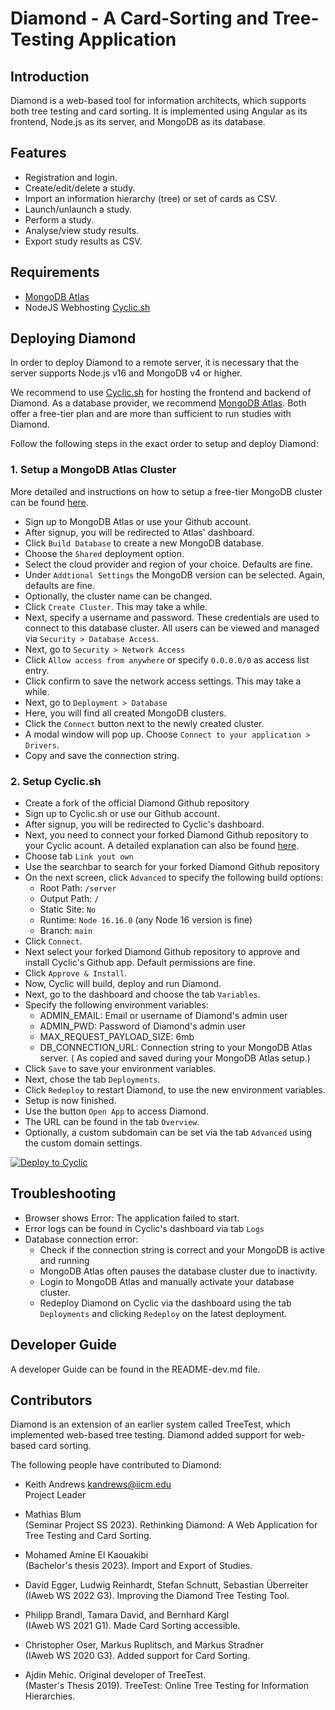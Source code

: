
# Diamond - A Card-Sorting and Tree-Testing Application



## Introduction

Diamond is a web-based tool for information architects, which supports
both tree testing and card sorting. It is implemented using Angular as
its frontend, Node.js as its server, and MongoDB as its database.



## Features

- Registration and login.
- Create/edit/delete a study.
- Import an information hierarchy (tree) or set of cards as CSV.
- Launch/unlaunch a study.
- Perform a study.
- Analyse/view study results.
- Export study results as CSV.



## Requirements

- [MongoDB Atlas](https://www.mongodb.com/atlas/database)
- NodeJS Webhosting [Cyclic.sh](https://www.cyclic.sh/)



## Deploying Diamond

In order to deploy Diamond to a remote server, it is necessary that
the server supports Node.js v16 and MongoDB v4 or higher.

We recommend to use [Cyclic.sh](https://www.cyclic.sh/) for hosting 
the frontend and backend of Diamond. As a database provider, we 
recommend [MongoDB Atlas](https://www.mongodb.com/atlas/database). Both
offer a free-tier plan and are more than sufficient to run studies with
Diamond.

Follow the following steps in the exact order to setup and deploy Diamond:



### 1. Setup a MongoDB Atlas Cluster
More detailed and instructions on how to setup a free-tier MongoDB cluster can be found [here](https://www.mongodb.com/docs/atlas/getting-started/).

- Sign up to MongoDB Atlas or use your Github account.
- After signup, you will be redirected to Atlas' dashboard.
- Click ```Build Database``` to create a new MongoDB database.
- Choose the ```Shared``` deployment option.
- Select the cloud provider and region of your choice. Defaults are fine.
- Under ```Addtional Settings``` the MongoDB version can be selected. Again, defaults are fine.
- Optionally, the cluster name can be changed.
- Click ```Create Cluster```. This may take a while.
- Next, specify a username and password. These credentials are used to connect to this database cluster. All users can be viewed and managed via ```Security > Database Access```.
- Next, go to ```Security > Network Access```
- Click ```Allow access from anywhere``` or specify ```0.0.0.0/0``` as access list entry.
- Click confirm to save the network access settings. This may take a while.
- Next, go to ```Deployment > Database```
- Here, you will find all created MongoDB clusters.
- Click the ```Connect``` button next to the newly created cluster.
- A modal window will pop up. Choose ```Connect to your application > Drivers```.
- Copy and save the connection string.



### 2. Setup Cyclic.sh

- Create a fork of the official Diamond Github repository
- Sign up to Cyclic.sh or use our Github account.
- After signup, you will be redirected to Cyclic's dashboard.
- Next, you need to connect your forked Diamond Github repository to your Cyclic acount. A detailed explanation can also be found [here](https://docs.cyclic.sh/how-to/add-private-repository).
- Choose tab ```Link yout own```
- Use the searchbar to search for your forked Diamond Github repository
- On the next screen, click ```Advanced``` to specify the following build options:
  + Root Path: ```/server```
  + Output Path: ```/```
  + Static Site: ```No``` 
  + Runtime: ```Node 16.16.0``` (any Node 16 version is fine)
  + Branch: ```main```
- Click ```Connect```.
- Next select your forked Diamond Github repository to approve and install Cyclic's Github app. Default permissions are fine.
- Click ```Approve & Install```.
- Now, Cyclic will build, deploy and run Diamond.
- Next, go to the dashboard and choose the tab ```Variables```.
- Specify the following environment variables:
  + ADMIN_EMAIL: Email or username of Diamond's admin user
  + ADMIN_PWD: Password of Diamond's admin user
  + MAX_REQUEST_PAYLOAD_SIZE: 6mb
  + DB_CONNECTION_URL: Connection string to your MongoDB Atlas server. ( As copied and saved during your MongoDB Atlas setup.)
- Click ```Save``` to save your environment variables.
- Next, chose the tab ```Deployments```.
- Click ```Redeploy``` to restart Diamond, to use the new environment variables.
- Setup is now finished.
- Use the button ```Open App``` to access Diamond.
- The URL can be found in the tab ```Overview```.
- Optionally, a custom subdomain can be set via the tab ```Advanced``` using the custom domain settings.


[![Deploy to Cyclic](https://deploy.cyclic.sh/button.svg)](https://deploy.cyclic.sh/)


## Troubleshooting

- Browser shows Error: The application failed to start. 
- Error logs can be found in Cyclic's dashboard via tab ```Logs```
- Database connection error:
  + Check if the connection string is correct and your MongoDB is active and running
  + MongoDB Atlas often pauses the database cluster due to inactivity.
  + Login to MongoDB Atlas and manually activate your database cluster.
  + Redeploy Diamond on Cyclic via the dashboard using the tab ```Deployments``` and clicking ```Redeploy``` on the latest deployment.


## Developer Guide
A developer Guide can be found in the README-dev.md file.

## Contributors

Diamond is an extension of an earlier system called TreeTest, which
implemented web-based tree testing. Diamond added support for
web-based card sorting.


The following people have contributed to Diamond:

- Keith Andrews
  [kandrews@iicm.edu](mailto:kandrews@iicm.edu?subject=Rslidy)  
  Project Leader

- Mathias Blum  
  (Seminar Project SS 2023). Rethinking Diamond: A Web Application for 
  Tree Testing and Card Sorting.

- Mohamed Amine El Kaouakibi  
  (Bachelor's thesis 2023). Import and Export of Studies. 

- David Egger, Ludwig Reinhardt, Stefan Schnutt, Sebastian Überreiter  
  (IAweb WS 2022 G3). Improving the Diamond Tree Testing Tool.

- Philipp Brandl, Tamara David, and Bernhard Kargl  
  (IAweb WS 2021 G1). Made Card Sorting accessible.

- Christopher Oser, Markus Ruplitsch, and Markus Stradner  
  (IAweb WS 2020 G3). Added support for Card Sorting.

- Ajdin Mehic. Original developer of TreeTest.  
  (Master's Thesis 2019). TreeTest: Online Tree Testing for Information
  Hierarchies.


